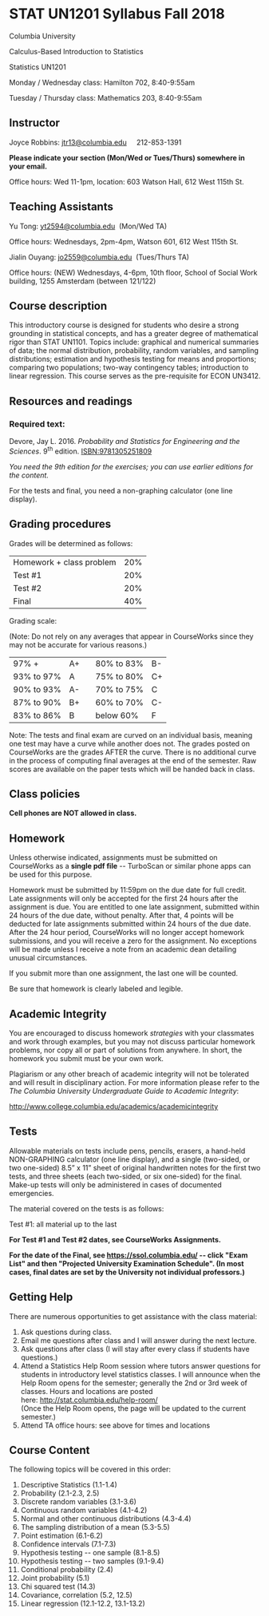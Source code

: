 STAT UN1201 Syllabus Fall 2018
================
Columbia University  

Calculus-Based Introduction to Statistics</strong>

Statistics UN1201

Monday / Wednesday class: Hamilton 702, 8:40-9:55am

Tuesday / Thursday class: Mathematics 203, 8:40-9:55am

## Instructor

Joyce Robbins: <a href="mailto:jtr13@columbia.edu">jtr13@columbia.edu</a>     212-853-1391  

**Please indicate your section (Mon/Wed or Tues/Thurs) somewhere in your email.**

Office hours: Wed 11-1pm, location: 603 Watson Hall, 612 West 115th St.


## Teaching Assistants

Yu Tong: <a href="mailto:yt2594@columbia.edu">yt2594@columbia.edu</a>  (Mon/Wed TA)  

Office hours: Wednesdays, 2pm-4pm, Watson 601, 612 West 115th St.
  
Jialin Ouyang: <a href="mailto:jo2559@columbia.edu">jo2559@columbia.edu</a>  (Tues/Thurs TA)

Office hours: (NEW) Wednesdays, 4-6pm, 10th floor, School of Social Work building, 1255 Amsterdam (between 121/122)




## Course description

This introductory course is designed for students who desire a strong grounding in statistical concepts, and has a greater degree of mathematical rigor than STAT UN1101. Topics include: graphical and numerical summaries of data; the normal distribution, probability, random variables, and sampling distributions; estimation and hypothesis testing for means and proportions; comparing two populations; two-way contingency tables; introduction to linear regression. This course serves as the pre-requisite for ECON UN3412.

## Resources and readings

### Required text:

Devore, Jay L. 2016. <em>Probability and Statistics for Engineering and the Sciences</em>. 9<sup>th</sup> edition. <ISBN:9781305251809>

*You need the 9th edition for the exercises; you can use earlier editions for the content.*

For the tests and final, you need a non-graphing calculator (one line display).

## Grading procedures

Grades will be determined as follows:

<table>
<tr><td>Homework + class problem</td><td>20%</td></tr>
<tr><td>Test #1</td><td>20%</td></tr>
<tr><td>Test #2</td><td>20%</td></tr>
<tr><td>Final</td><td>40%</td></tr>
</table>


Grading scale: 

(Note: Do not rely on any averages that appear in CourseWorks since they may not be accurate for various reasons.)
</p>
<table width = "800">
<tr><td>97% + </td><td>A+</td><td>  </td><td>80% to 83%</td><td>B-</td></tr>
<tr><td>93% to 97%</td><td>A</td><td>  </td><td>75% to 80%</td><td>C+</td></tr>
<tr><td>90% to 93%</td><td>A-</td><td>  </td><td>70% to 75%</td><td>C</td></tr>
<tr><td>87% to 90%</td><td>B+</td><td>  </td><td>60% to 70%</td><td>C-</td></tr>
<tr><td>83% to 86%</td><td>B</td><td>  </td><td>below 60%</td><td>F</td></tr>
</table>

Note: The tests and final exam are curved on an individual basis, meaning one test may have a curve while another does not. The grades posted on CourseWorks are the grades AFTER the curve.  There is no additional curve in the process of computing final averages at the end of the semester. Raw scores are available on the paper tests which will be handed back in class. 

## Class policies

**Cell phones are NOT allowed in class.**

## Homework

Unless otherwise indicated, assignments must be submitted on CourseWorks as a <strong>single pdf file</strong> -- TurboScan or similar phone apps can be used for this purpose.

Homework must be submitted by 11:59pm on the due date for full credit. Late assignments will only be accepted for the first 24 hours after the assignment is due. You are entitled to one late assignment, submitted within 24 hours of the due date, without penalty. After that, 4 points will be deducted for late assignments submitted within 24 hours of the due date. After the 24 hour period, CourseWorks will no longer accept homework submissions, and you will receive a zero for the assignment.</strong> No exceptions will be made unless I receive a note from an academic dean detailing unusual circumstances.

If you submit more than one assignment, the last one will be counted.

Be sure that homework is clearly labeled and legible.

## Academic Integrity

You are encouraged to discuss homework <em>strategies</em> with your classmates and work through examples, but you may not discuss particular homework problems, nor copy all or part of solutions from anywhere. In short, the homework you submit must be your own work.

Plagiarism or any other breach of academic integrity will not be tolerated and will result in disciplinary action. For more information please refer to the <em>The Columbia University Undergraduate Guide to Academic Integrity</em>:

<http://www.college.columbia.edu/academics/academicintegrity>

## Tests

Allowable materials on tests include pens, pencils, erasers, a hand-held NON-GRAPHING calculator (one line display), and a single (two-sided, or two one-sided) 8.5” x 11” sheet of original handwritten notes for the first two tests, and three sheets (each two-sided, or six one-sided) for the final. Make-up tests will only be administered in cases of documented emergencies.

The material covered on the tests is as follows:

Test #1: all material up to the last 


**For Test #1 and Test #2 dates, see CourseWorks Assignments.**

**For the date of the Final, see https://ssol.columbia.edu/ -- click "Exam List" and then "Projected University Examination Schedule". (In most cases, final dates are set by the University not individual professors.)**

## Getting Help

There are numerous opportunities to get assistance with the class material:

<ol>
<li>Ask questions during class.</li>
<li>Email me questions after class and I will answer during the next lecture.</li>
<li>Ask questions after class (I will stay after every class if students have questions.)</li>
<li>Attend a Statistics Help Room session where tutors answer questions for students in introductory level statistics classes. I will announce when the Help Room opens for the semester; generally the 2nd or 3rd week of classes.  Hours and locations are posted here:<span>&nbsp;</span><a href="http://stat.columbia.edu/help-room/">http://stat.columbia.edu/help-room/</a></li> (Once the Help Room opens, the page will be updated to the current semester.)
<li>Attend TA office hours: see above for times and locations</li>
</ol>

## Course Content

The following topics will be covered in this order:

<ol>
<li>
Descriptive Statistics (1.1-1.4)
</li>
<li>
Probability (2.1-2.3, 2.5)
</li>
<li>
Discrete random variables (3.1-3.6)
</li>
<li>
Continuous random variables (4.1-4.2)
</li>
<li>
Normal and other continuous distributions (4.3-4.4)
</li>
<li>
The sampling distribution of a mean (5.3-5.5)
</li>
<li>
Point estimation (6.1-6.2)
</li>
<li>
Confidence intervals (7.1-7.3)
</li>
<li>
Hypothesis testing -- one sample (8.1-8.5)
</li>
<li>
Hypothesis testing -- two samples (9.1-9.4)
</li>
<li>
Conditional probability (2.4)
</li>
<li>
Joint probability (5.1)
</li>
<li>
Chi squared test (14.3)
</li>
<li>
Covariance, correlation (5.2, 12.5)
</li>
<li>
Linear regression (12.1-12.2, 13.1-13.2)
</li>
</ol>
<p>
 
